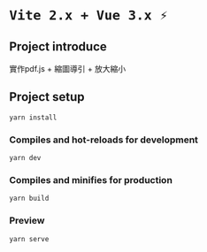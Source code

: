 # `Vite 2.x + Vue 3.x ⚡`
## Project introduce
實作pdf.js + 縮圖導引 + 放大縮小

## Project setup
```
yarn install
```

### Compiles and hot-reloads for development
```
yarn dev
```

### Compiles and minifies for production
```
yarn build
```

### Preview
```
yarn serve 
```
